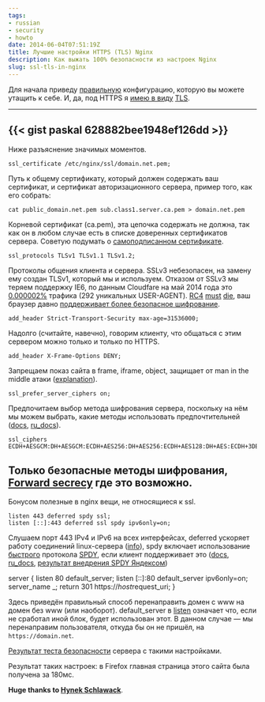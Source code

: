 ```yaml
---
tags:
- russian
- security
- howto
date: 2014-06-04T07:51:19Z
title: Лучшие настройки HTTPS (TLS) Nginx
description: Как выжать 100% безопасности из настроек Nginx
slug: ssl-tls-in-nginx
---
```


Для начала приведу [правильную](https://www.ssllabs.com/projects/best-practices/index.html "Qualys SSL Labs – Projects / SSL/TLS Deployment Best Practices") конфигурацию, которую вы можете утащить к себе. И, да, под HTTPS я [имею в виду](https://www.howsmyssl.com/s/about.html#tls-vs-ssl "About · How's My SSL?") [TLS](https://en.wikipedia.org/wiki/Transport_Layer_Security "Transport Layer Security — Wikipedia").

<!--more-->
---

{{< gist paskal 628882bee1948ef126dd >}}
---

Ниже разъяснение значимых моментов.

    ssl_certificate /etc/nginx/ssl/domain.net.pem;

Путь к общему сертификату, который должен содержать ваш сертификат, и сертификат авторизационного сервера, пример того, как его собрать:

    cat public_domain.net.pem sub.class1.server.ca.pem > domain.net.pem

Корневой сертификат (ca.pem), эта цепочка содержать не должна, так как он в любом случае есть в списке доверенных сертификатов сервера. Советую подумать о [самоподписанном сертификате](https://vitus-wagner.livejournal.com/916596.html "vitus_wagner: Зачем вам подорожная, хамы? Вы же неграмотны!").

    ssl_protocols TLSv1 TLSv1.1 TLSv1.2;

Протоколы общения клиента и сервера. SSLv3 небезопасен, на замену ему создан TLSv1, который мы и используем. Отказом от SSLv3 мы теряем поддержку IE6, по данным Cloudfare на май 2014 года это [0.000002%](https://blog.cloudflare.com/the-web-is-world-wide-or-who-still-needs-rc4/ "The Web is World-Wide, or who still needs RC4? | CloudFlare Blog") трафика (292 уникальных USER-AGENT). [RC4](https://blog.cloudflare.com/killing-rc4/ "Killing RC4 softly | CloudFlare Blog") [must](https://blog.cloudflare.com/tracking-our-ssl-configuration/ "Tracking our SSL configuration | CloudFlare Blog") [die](https://blog.cloudflare.com/killing-rc4-the-long-goodbye/ "Killing RC4: The Long Goodbye | CloudFlare Blog"), ваш браузер давно [поддерживает более безопасное шифрование](https://www.howsmyssl.com/ "How's My SSL?").

    add_header Strict-Transport-Security max-age=31536000;

Надолго (считайте, навечно), говорим клиенту, что общаться с этим сервером можно только и только по HTTPS.

    add_header X-Frame-Options DENY;

Запрещаем показ сайта в frame, iframe, object, защищает от man in the middle атаки ([explanation](https://developer.mozilla.org/en-US/docs/Web/HTTP/Headers/X-Frame-Options "The X-Frame-Options response header — HTTP | MDN")).

    ssl_prefer_server_ciphers on;

Предпочитаем выбор метода шифрования сервера, поскольку на нём мы можем выбрать, какие методы использовать предпочтительней ([docs](https://nginx.org/en/docs/http/ngx_http_ssl_module.html#ssl_prefer_server_ciphers "Module ngx_http_ssl_module"), [ru_docs](https://nginx.org/ru/docs/http/ngx_http_ssl_module.html#ssl_prefer_server_ciphers "Модуль ngx_http_ssl_module")).

    ssl_ciphers ECDH+AESGCM:DH+AESGCM:ECDH+AES256:DH+AES256:ECDH+AES128:DH+AES:ECDH+3DES:DH+3DES:RSA+AES:RSA+3DES:!aNULL:!MD5:!DSS;

Только безопасные методы шифрования, [Forward secrecy](https://en.wikipedia.org/wiki/Forward_secrecy "Forward secrecy — Wikipedia, the free encyclopedia") где это возможно.
---

Бонусом полезные в nginx вещи, не относящиеся к ssl.

    listen 443 deferred spdy ssl;
    listen [::]:443 deferred ssl spdy ipv6only=on;

Слушаем порт 443 IPv4 и IPv6 на всех интерфейсах, deferred ускоряет работу соединений linux-сервера ([info](https://www.techrepublic.com/article/take-advantage-of-tcp-ip-options-to-optimize-data-transmission/ "Take advantage of TCP/IP options to optimize data transmission — TechRepublic")), spdy включает использование [быстрого](https://blog.chromium.org/2013/11/making-web-faster-with-spdy-and-http2.html "Chromium Blog: Making the web faster with SPDY and HTTP/2") протокола [SPDY](https://en.wikipedia.org/wiki/SPDY "SPDY — Wikipedia"), если клиент поддерживает это ([docs](https://nginx.org/en/docs/http/ngx_http_core_module.html#listen "Module ngx_http_core_module"), [ru_docs](https://nginx.org/ru/docs/http/ngx_http_core_module.html#listen "Модуль ngx_http_core_module"), [результат внедрения SPDY Яндексом](https://habr.com/en/company/yandex/blog/222951/ "Совместный эксперимент команд Яндекс.Почты и Nginx: действительно ли SPDY ускорит интернет? / Блог компании Яндекс / Хабрахабр"))

server {
	listen 80 default_server;
	listen [::]:80 default_server ipv6only=on;
	server_name _;
	return 301 https://$host$request_uri;
}

Здесь приведён правильный способ перенаправить домен с www на домен без www (или наоборот). default_server в [listen](https://nginx.org/ru/docs/http/ngx_http_core_module.html#listen "Модуль ngx_http_core_module") означает что, если не сработал иной блок, будет использован этот. В данном случае — мы перенаправим пользователя, откуда бы он не пришёл, на `https://domain.net`.

[Результат теста безопасности](https://www.ssllabs.com/ssltest/analyze.html?d=terrty.net "Qualys SSL Labs — Projects / SSL Server Test / terrty.net") сервера с такими настройками.

Результат таких настроек: в Firefox главная страница этого сайта была получена за 180мс.

**Huge thanks to [Hynek Schlawack](https://hynek.me/articles/hardening-your-web-servers-ssl-ciphers/ "Hardening Your Web Server's SSL Ciphers")**.
